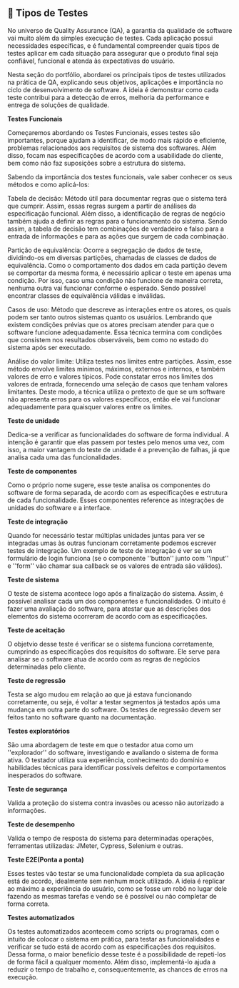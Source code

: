 ## 🔹 Tipos de Testes

No universo de Quality Assurance (QA), a garantia da qualidade de software vai muito além da simples execução de testes. Cada aplicação possui necessidades específicas, e é fundamental compreender quais tipos de testes aplicar em cada situação para assegurar que o produto final seja confiável, funcional e atenda às expectativas do usuário.

Nesta seção do portfólio, abordarei os principais tipos de testes utilizados na prática de QA, explicando seus objetivos, aplicações e importância no ciclo de desenvolvimento de software. A ideia é demonstrar como cada teste contribui para a detecção de erros, melhoria da performance e entrega de soluções de qualidade.

**Testes Funcionais**

Começaremos abordando os Testes Funcionais, esses testes são importantes, porque ajudam a identificar, de modo mais rápido e eficiente, problemas relacionados aos requisitos de sistema dos softwares. Além disso, focam nas especificações de acordo com a usabilidade do cliente, bem como não faz suposições sobre a estrutura do sistema.

Sabendo da importância dos testes funcionais, vale saber conhecer os seus métodos e como aplicá-los:

Tabela de decisão: Método útil para documentar regras que o sistema terá que cumprir. Assim, essas regras surgem a partir de análises da especificação funcional. Além disso, a identificação de regras de negócio também ajuda a definir as regras para o funcionamento do sistema. Sendo assim, a tabela de decisão tem combinações de verdadeiro e falso para a entrada de informações e para as ações que surgem de cada combinação.

Partição de equivalência: Ocorre a segregação de dados de teste, dividindo-os em diversas partições, chamadas de classes de dados de equivalência. Como o comportamento dos dados em cada partição devem se comportar da mesma forma, é necessário aplicar o teste em apenas uma condição. Por isso, caso uma condição não funcione de maneira correta, nenhuma outra vai funcionar conforme o esperado. Sendo possível encontrar classes de equivalência válidas e inválidas.

Casos de uso: Método que descreve as interações entre os atores, os quais podem ser tanto outros sistemas quanto os usuários. Lembrando que existem condições prévias que os atores precisam atender para que o software funcione adequadamente. Essa técnica termina com condições que consistem nos resultados observáveis, bem como no estado do sistema após ser executado.

Análise do valor limite: Utiliza testes nos limites entre partições. Assim, esse método envolve limites mínimos, máximos, externos e internos, e também valores de erro e valores típicos. Pode constatar erros nos limites dos valores de entrada, fornecendo uma seleção de casos que tenham valores limitantes. Deste modo, a técnica utiliza o pretexto de que se um software não apresenta erros para os valores específicos, então ele vai funcionar adequadamente para quaisquer valores entre os limites.

**Teste de unidade**

Dedica-se a verificar as funcionalidades do software de forma individual. A intenção é garantir que elas passem por testes pelo menos uma vez, com isso, a maior vantagem do teste de unidade é a prevenção de falhas, já que analisa cada uma das funcionalidades.

**Teste de componentes**

Como o próprio nome sugere, esse teste analisa os componentes do software de forma separada, de acordo com as especificações e estrutura de cada funcionalidade. Esses componentes reference as integrações de unidades do software e a interface.

**Teste de integração**

Quando for necessário testar múltiplas unidades juntas para ver se integradas umas às outras funcionam corretamente podemos escrever testes de integração. Um exemplo de teste de integração é ver se um formulário de login funciona (se o componente ''button'' junto com ''input'' e ''form'' vão chamar sua callback se os valores de entrada são válidos).

**Teste de sistema**

O teste de sistema acontece logo após a finalização do sistema. Assim, é possível analisar cada um dos componentes e funcionalidades. O intuito é fazer uma avaliação do software, para atestar que as descrições dos elementos do sistema ocorreram de acordo com as especificações.

**Teste de aceitação**

O objetvio desse teste é verificar se o sistema funciona corretamente, cumprindo as especificações dos requisitos do software. Ele serve para analisar se o software atua de acordo com as regras de negócios determinadas pelo cliente.

**Teste de regressão**

Testa se algo mudou em relação ao que já estava funcionando corretamente, ou seja, é voltar a testar segmentos já testados após uma mudança em outra parte do software. Os testes de regressão devem ser feitos tanto no software quanto na documentação.

**Testes exploratórios**

São uma abordagem de teste em que o testador atua como um ''explorador'' do software, investigando e avaliando o sistema de forma ativa. O testador utiliza sua experiência, conhecimento do domínio e habilidades técnicas para identificar possíveis defeitos e comportamentos inesperados do software.

**Teste de segurança**

Valida a proteção do sistema contra invasões ou acesso não autorizado a informações.

**Teste de desempenho**

Valida o tempo de resposta do sistema para determinadas operações, ferramentas utilizadas: JMeter, Cypress, Selenium e outras.

**Teste E2E(Ponta a ponta)**

Esses testes vão testar se uma funcionalidade completa da sua aplicação está de acordo, idealmente sem nenhum mock utilizado. A ideia é replicar ao máximo a experiência do usuário, como se fosse um robô no lugar dele fazendo as mesmas tarefas e vendo se é possível ou não completar de forma correta.

**Testes automatizados**

Os testes automatizados acontecem como scripts ou programas, com o intuito de colocar o sistema em prática, para testar as funcionalidades e verificar se tudo está de acordo com as especificações dos requisitos. Dessa forma, o maior benefício desse teste é a possibilidade de repeti-los de forma fácil a qualquer momento. Além disso, implementá-lo ajuda a reduzir o tempo de trabalho e, consequentemente, as chances de erros na execução.





